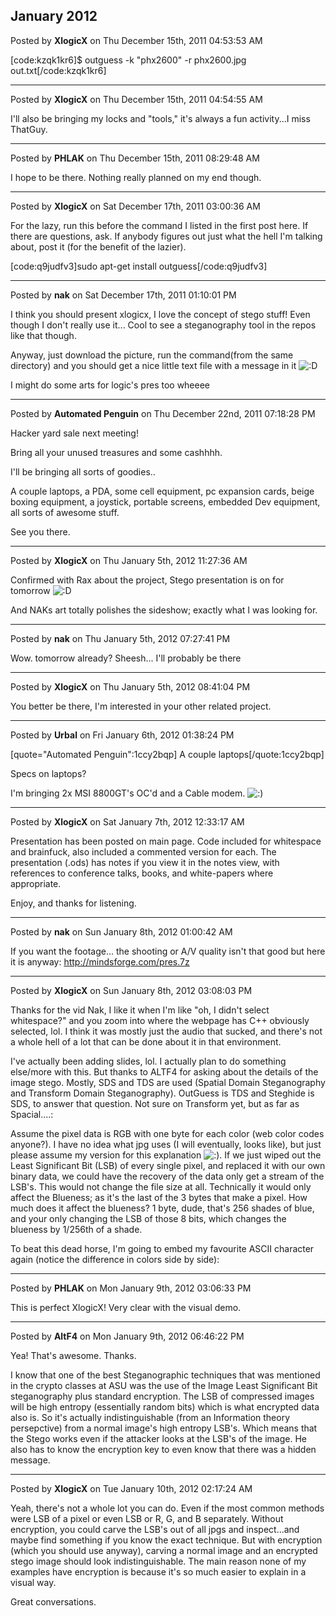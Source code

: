 ## January 2012
Posted by **XlogicX** on Thu December 15th, 2011 04:53:53 AM

[code:kzqk1kr6]$ outguess -k "phx2600" -r phx2600.jpg out.txt[/code:kzqk1kr6]

--------------------------------------------------------------------------------

Posted by **XlogicX** on Thu December 15th, 2011 04:54:55 AM

I'll also be bringing my locks and "tools," it's always a fun activity...I miss ThatGuy.

--------------------------------------------------------------------------------

Posted by **PHLAK** on Thu December 15th, 2011 08:29:48 AM

I hope to be there.  Nothing really planned on my end though.

--------------------------------------------------------------------------------

Posted by **XlogicX** on Sat December 17th, 2011 03:00:36 AM

For the lazy, run this before the command I listed in the first post here. If there are questions, ask. If anybody figures out just what the hell I'm talking about, post it (for the benefit of the lazier).

[code:q9judfv3]sudo apt-get install outguess[/code:q9judfv3]

--------------------------------------------------------------------------------

Posted by **nak** on Sat December 17th, 2011 01:10:01 PM

I think you should present xlogicx, I love the concept of stego stuff!
Even though I don't really use it...
Cool to see a steganography tool in the repos like that though.

Anyway, just download the picture, run the command(from the same directory) and you should get a nice little text file with a message in it  <!-- s:D --><img src="{SMILIES_PATH}/icon_e_biggrin.gif" alt=":D" title="Very Happy" /><!-- s:D --> 

I might do some arts for logic's pres too wheeee

--------------------------------------------------------------------------------

Posted by **Automated Penguin** on Thu December 22nd, 2011 07:18:28 PM

Hacker yard sale next meeting!

Bring all your unused treasures and some cashhhh.

I'll be bringing all sorts of goodies..

A couple laptops, a PDA, some cell equipment, pc expansion cards, beige boxing equipment, a joystick, portable screens, embedded Dev equipment, all sorts of awesome stuff.

See you there.

--------------------------------------------------------------------------------

Posted by **XlogicX** on Thu January 5th, 2012 11:27:36 AM

Confirmed with Rax about the project, Stego presentation is on for tomorrow  <!-- s:D --><img src="{SMILIES_PATH}/icon_e_biggrin.gif" alt=":D" title="Very Happy" /><!-- s:D --> 

And NAKs art totally polishes the sideshow; exactly what I was looking for.

--------------------------------------------------------------------------------

Posted by **nak** on Thu January 5th, 2012 07:27:41 PM

Wow. tomorrow already? Sheesh... I'll probably be there

--------------------------------------------------------------------------------

Posted by **XlogicX** on Thu January 5th, 2012 08:41:04 PM

You better be there, I'm interested in your other related project.

--------------------------------------------------------------------------------

Posted by **Urbal** on Fri January 6th, 2012 01:38:24 PM

[quote="Automated Penguin":1ccy2bqp]
A couple laptops[/quote:1ccy2bqp]

Specs on laptops?

I'm bringing 2x MSI 8800GT's OC'd and a Cable modem.   <!-- s:) --><img src="{SMILIES_PATH}/icon_e_smile.gif" alt=":)" title="Smile" /><!-- s:) -->

--------------------------------------------------------------------------------

Posted by **XlogicX** on Sat January 7th, 2012 12:33:17 AM

Presentation has been posted on main page. Code included for whitespace and brainfuck, also included a commented version for each. The presentation (.ods) has notes if you view it in the notes view, with references to conference talks, books, and white-papers where appropriate.

Enjoy, and thanks for listening.

--------------------------------------------------------------------------------

Posted by **nak** on Sun January 8th, 2012 01:00:42 AM

If you want the footage... the shooting or A/V quality isn't that good but here it is anyway: <http://mindsforge.com/pres.7z>

--------------------------------------------------------------------------------

Posted by **XlogicX** on Sun January 8th, 2012 03:08:03 PM

Thanks for the vid Nak, I like it when I'm like "oh, I didn't select whitespace?" and you zoom into where the webpage has C++ obviously selected, lol. I think it was mostly just the audio that sucked, and there's not a whole hell of a lot that can be done about it in that environment.

I've actually been adding slides, lol. I actually plan to do something else/more with this. But thanks to ALTF4 for asking about the details of the image stego. Mostly, SDS and TDS are used (Spatial Domain Steganography and Transform Domain Steganography). OutGuess is TDS and Steghide is SDS, to answer that question. Not sure on Transform yet, but as far as Spacial....:

Assume the pixel data is RGB with one byte for each color (web color codes anyone?). I have no idea what jpg uses (I will eventually, looks like), but just please assume my version for this explanation <!-- s:) --><img src="{SMILIES_PATH}/icon_e_smile.gif" alt=":)" title="Smile" /><!-- s:) -->. If we just wiped out the Least Significant Bit (LSB) of every single pixel, and replaced it with our own binary data, we could have the recovery of the data only get a stream of the LSB's. This would not change the file size at all. Technically it would only affect the Blueness; as it's the last of the 3 bytes that make a pixel. How much does it affect the blueness? 1 byte, dude, that's 256 shades of blue, and your only changing the LSB of those 8 bits, which changes the blueness by 1/256th of a shade.

To beat this dead horse, I'm going to embed my favourite ASCII character again (notice the difference in colors side by side):

--------------------------------------------------------------------------------

Posted by **PHLAK** on Mon January 9th, 2012 03:06:33 PM

This is perfect XlogicX! Very clear with the visual demo.

--------------------------------------------------------------------------------

Posted by **AltF4** on Mon January 9th, 2012 06:46:22 PM

Yea! That's awesome. Thanks.

I know that one of the best Steganographic techniques that was mentioned in the crypto classes at ASU was the use of the Image Least Significant Bit steganography plus standard encryption. The LSB of compressed images will be high entropy (essentially random bits) which is what encrypted data also is. So it's actually indistinguishable (from an Information theory persepctive) from a normal image's high entropy LSB's. Which means that the Stego works even if the attacker looks at the LSB's of the image. He also has to know the encryption key to even know that there was a hidden message.

--------------------------------------------------------------------------------

Posted by **XlogicX** on Tue January 10th, 2012 02:17:24 AM

Yeah, there's not a whole lot you can do. Even if the most common methods were LSB of a pixel or even LSB or R, G, and B separately. Without encryption, you could carve the LSB's out of all jpgs and inspect...and maybe find something if you know the exact technique. But with encryption (which you should use anyway), carving a normal image and an encrypted stego image should look indistinguishable. The main reason none of my examples have encryption is because it's so much easier to explain in a visual way.

Great conversations.
